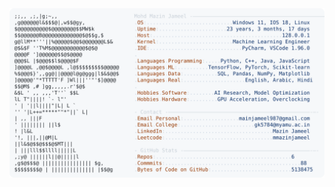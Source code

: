 <picture>
  <source srcset="https://raw.githubusercontent.com/mmazinjameel/mmazinjameel/main/dark_mode.svg?v=1740218910" media="(prefers-color-scheme: dark)">
  <img src="https://raw.githubusercontent.com/mmazinjameel/mmazinjameel/main/light_mode.svg?v=1740218910">
</picture>
